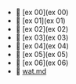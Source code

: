 * 📂 [ex 00](ex 00)
* 📂 [ex 01](ex 01)
* 📂 [ex 02](ex 02)
* 📂 [ex 03](ex 03)
* 📂 [ex 04](ex 04)
* 📂 [ex 05](ex 05)
* 📂 [ex 06](ex 06)
* 📄 [wat.md](wat.md)
